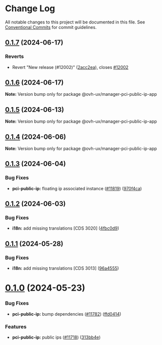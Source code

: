 # Change Log

All notable changes to this project will be documented in this file.
See [Conventional Commits](https://conventionalcommits.org) for commit guidelines.

## [0.1.7](https://github.com/ovh/manager/compare/@ovh-ux/manager-pci-public-ip-app@0.1.6...@ovh-ux/manager-pci-public-ip-app@0.1.7) (2024-06-17)


### Reverts

* Revert "New release (#12002)" ([2acc2ea](https://github.com/ovh/manager/commit/2acc2ea66b30b1c5b6ba2f6c0244e057f3337b36)), closes [#12002](https://github.com/ovh/manager/issues/12002)





## [0.1.6](https://github.com/ovh/manager/compare/@ovh-ux/manager-pci-public-ip-app@0.1.5...@ovh-ux/manager-pci-public-ip-app@0.1.6) (2024-06-17)

**Note:** Version bump only for package @ovh-ux/manager-pci-public-ip-app





## [0.1.5](https://github.com/ovh/manager/compare/@ovh-ux/manager-pci-public-ip-app@0.1.4...@ovh-ux/manager-pci-public-ip-app@0.1.5) (2024-06-13)

**Note:** Version bump only for package @ovh-ux/manager-pci-public-ip-app





## [0.1.4](https://github.com/ovh/manager/compare/@ovh-ux/manager-pci-public-ip-app@0.1.3...@ovh-ux/manager-pci-public-ip-app@0.1.4) (2024-06-06)

**Note:** Version bump only for package @ovh-ux/manager-pci-public-ip-app





## [0.1.3](https://github.com/ovh/manager/compare/@ovh-ux/manager-pci-public-ip-app@0.1.2...@ovh-ux/manager-pci-public-ip-app@0.1.3) (2024-06-04)


### Bug Fixes

* **pci-public-ip:** floating ip associated instance ([#11819](https://github.com/ovh/manager/issues/11819)) ([970f4ca](https://github.com/ovh/manager/commit/970f4caf8cb3ca95e539fbcfd82a5d41cbf57ab3))





## [0.1.2](https://github.com/ovh/manager/compare/@ovh-ux/manager-pci-public-ip-app@0.1.1...@ovh-ux/manager-pci-public-ip-app@0.1.2) (2024-06-03)


### Bug Fixes

* **i18n:** add missing translations [CDS 3020] ([4fbc0d9](https://github.com/ovh/manager/commit/4fbc0d981a28f42173d04e4d815c52689126dbbd))





## [0.1.1](https://github.com/ovh/manager/compare/@ovh-ux/manager-pci-public-ip-app@0.1.0...@ovh-ux/manager-pci-public-ip-app@0.1.1) (2024-05-28)


### Bug Fixes

* **i18n:** add missing translations [CDS 3013] ([96a4555](https://github.com/ovh/manager/commit/96a4555493e7cbfdd2552bde996ecf837c68486c))





# [0.1.0](https://github.com/ovh/manager/compare/@ovh-ux/manager-pci-public-ip-app@0.0.0...@ovh-ux/manager-pci-public-ip-app@0.1.0) (2024-05-23)


### Bug Fixes

* **pci-public-ip:** bump dependencies ([#11782](https://github.com/ovh/manager/issues/11782)) ([ffd0414](https://github.com/ovh/manager/commit/ffd0414eb0dd9e7e406c6f92a0c8fdfdb61beb7c))


### Features

* **pci-public-ip:** public ips  ([#11718](https://github.com/ovh/manager/issues/11718)) ([313bb4e](https://github.com/ovh/manager/commit/313bb4ed96056b376c70bcb448f356f22ef75f13))
